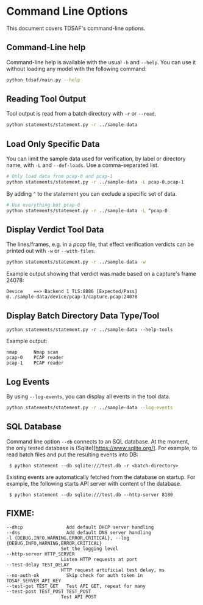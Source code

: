 # Command Line Options
This document covers TDSAF's command-line options.

## Command-Line help
Command-line help is available with the usual `-h` and `--help`. You can use it without loading any model with the following command:
```bash
python tdsaf/main.py --help
```

## Reading Tool Output
Tool output is read from a batch directory with `-r` or `--read`.
```bash
python statements/statement.py -r ../sample-data
```

## Load Only Specific Data
You can limit the sample data used for verification, by label or directory name, with `-L` and `--def-loads`. Use a comma-separated list.
```bash
# Only load data from pcap-0 and pcap-1
python statements/statement.py -r ../sample-data -L pcap-0,pcap-1
```
By adding `^` to the statement you can exclude a specific set of data.
```bash
# Use everything but pcap-0
python statements/statement.py -r ../sample-data -L ^pcap-0
```

## Display Verdict Tool Data
The lines/frames, e.g. in a _pcap_ file, that effect verification verdicts can be printed out with `-w` or `--with-files`.
```bash
python statements/statement.py -r ../sample-data -w
```
Example output showing that verdict was made based on a capture's frame 24078:
```
Device    ==> Backend 1 TLS:8886 [Expected/Pass]
@../sample-data/device/pcap-1/capture.pcap:24078
```

## Display Batch Directory Data Type/Tool
```
python statements/statement.py -r ../sample-data --help-tools
```
Example output:
```
nmap      Nmap scan
pcap-0    PCAP reader
pcap-1    PCAP reader
```

## Log Events
By using `--log-events`, you can display all events in the tool data.
```bash
python statements/statement.py -r ../sample-data --log-events
```

## SQL Database
Command line option `--db` connects to an SQL database.
At the moment, the only tested database is (Sqlite)[https://www.sqlite.org/].
For example, to read batch files and put the resulting events into DB:

     $ python statement --db sqlite:///test.db -r <batch-directory>

Existing events are automatically fetched from the database on startup.
For example, the following starts API server with content of the database.


     $ python statement --db sqlite:///test.db --http-server 8180

## FIXME:
```
--dhcp                Add default DHCP server handling
--dns                 Add default DNS server handling
-l {DEBUG,INFO,WARNING,ERROR,CRITICAL}, --log {DEBUG,INFO,WARNING,ERROR,CRITICAL}
                    Set the logging level
--http-server HTTP_SERVER
                    Listen HTTP requests at port
--test-delay TEST_DELAY
                    HTTP request artificial test delay, ms
--no-auth-ok          Skip check for auth token in TDSAF_SERVER_API_KEY
--test-get TEST_GET   Test API GET, repeat for many
--test-post TEST_POST TEST_POST
                    Test API POST
```